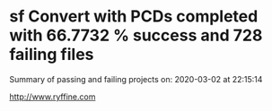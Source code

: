 # sf Convert with PCDs completed with 66.7732 % success and 728 failing files

Summary of passing and failing projects on: 2020-03-02 at 22:15:14

http://www.ryffine.com
